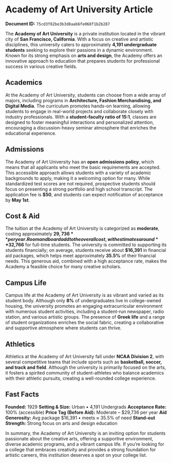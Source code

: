 # Academy of Art University Article

**Document ID:** `75cd3f82be3b3d8aab6fe068f1b2b287`

The **Academy of Art University** is a private institution located in the vibrant city of **San Francisco, California**. With a focus on creative and artistic disciplines, this university caters to approximately **4,191 undergraduate students** seeking to explore their passions in a dynamic environment. Known for its strong emphasis on **arts and design**, the Academy offers an innovative approach to education that prepares students for professional success in various creative fields.

## Academics
At the Academy of Art University, students can choose from a wide array of majors, including programs in **Architecture, Fashion Merchandising, and Digital Media**. The curriculum promotes hands-on learning, allowing students to engage in real-world projects and collaborate closely with industry professionals. With a **student-faculty ratio of 15:1**, classes are designed to foster meaningful interactions and personalized attention, encouraging a discussion-heavy seminar atmosphere that enriches the educational experience.

## Admissions
The Academy of Art University has an **open admissions policy**, which means that all applicants who meet the basic requirements are accepted. This accessible approach allows students with a variety of academic backgrounds to apply, making it a welcoming option for many. While standardized test scores are not required, prospective students should focus on presenting a strong portfolio and high school transcript. The application fee is **$50**, and students can expect notification of acceptance by **May 1st**.

## Cost & Aid
The tuition at the Academy of Art University is categorized as **moderate**, costing approximately **$29,736** per year. Room and board add to the overall cost, with estimates around **$32,766** for full-time students. The university is committed to supporting its students financially; on average, students receive about **$16,391** in financial aid packages, which helps meet approximately **35.5%** of their financial needs. This generous aid, combined with a high acceptance rate, makes the Academy a feasible choice for many creative scholars.

## Campus Life
Campus life at the Academy of Art University is as vibrant and varied as its student body. Although only **8%** of undergraduates live in college-owned housing, the university promotes an engaging extracurricular environment with numerous student activities, including a student-run newspaper, radio station, and various artistic groups. The presence of **Greek life** and a range of student organizations enriches the social fabric, creating a collaborative and supportive atmosphere where students can thrive.

## Athletics
Athletics at the Academy of Art University fall under **NCAA Division 2**, with several competitive teams that include sports such as **basketball, soccer, and track and field**. Although the university is primarily focused on the arts, it fosters a spirited community of student-athletes who balance academics with their athletic pursuits, creating a well-rounded college experience.

## Fast Facts
**Founded:** 1929
**Setting & Size:** Urban • 4,191 Undergrads
**Acceptance Rate:** 100% (accessible)
**Price Tag (Before Aid):** Moderate – $29,736 per year
**Aid Generosity:** Avg package $16,391 • meets ≈ 35.5% of need
**Stand-out Strength:** Strong focus on arts and design education

In summary, the Academy of Art University is an inviting option for students passionate about the creative arts, offering a supportive environment, diverse academic programs, and a vibrant campus life. If you’re looking for a college that embraces creativity and provides a strong foundation for artistic careers, this institution deserves a spot on your college list.
